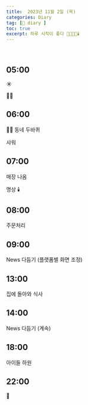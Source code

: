 ```yaml
---
title:  2023년 11월 2일 (목)
categories: Diary
tag: [📒 diary ]
toc: true
excerpt: 하루 시작이 좋다 🤸🏻🏃🏻🕯️
---
```

​
## 05:00

☀️ 

🤸🏻

## 06:00

🏃🏻 동네 두바퀴

샤워

## 07:00

매장 나옴

명상 🕯️

## 08:00

주문처리

## 09:00

News 다듬기 (플랫폼별 화면 조정)

## 13:00

집에 돌아와 식사

## 14:00

News 다듬기 (계속)

## 18:00

아이들 하원

## 22:00

🌙

<br><br><br>